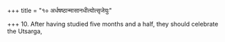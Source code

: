 +++
title = "१० अर्धषष्ठान्मासानधीत्योत्सृजेयुः"

+++
10. After having studied five months and a half, they should celebrate the Utsarga,
